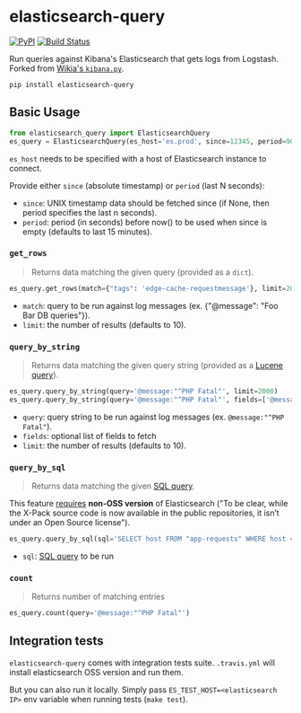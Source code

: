elasticsearch-query
===================

[![PyPI](https://img.shields.io/pypi/v/elasticsearch-query.svg)](https://pypi.python.org/pypi/elasticsearch-query)
[![Build Status](https://travis-ci.org/macbre/elasticsearch-query.svg?branch=master)](https://travis-ci.org/macbre/elasticsearch-query)

Run queries against Kibana's Elasticsearch that gets logs from Logstash. Forked from [Wikia's `kibana.py`](https://github.com/Wikia/python-commons/blob/master/wikia/common/kibana/kibana.py).

```
pip install elasticsearch-query
```

## Basic Usage

```python
from elasticsearch_query import ElasticsearchQuery
es_query = ElasticsearchQuery(es_host='es.prod', since=12345, period=900)
```

`es_host` needs to be specified with a host of Elasticsearch instance to connect.

Provide either `since` (absolute timestamp) or `period` (last N seconds):

* `since`: UNIX timestamp data should be fetched since (if None, then period specifies the last n seconds).
* `period`: period (in seconds) before now() to be used when since is empty (defaults to last 15 minutes).

### `get_rows`

> Returns data matching the given query (provided as a `dict`).

```python
es_query.get_rows(match={"tags": 'edge-cache-requestmessage'}, limit=2000)
```

* `match`: query to be run against log messages (ex. {"@message": "Foo Bar DB queries"}).
* `limit`: the number of results (defaults to 10).

### `query_by_string`

> Returns data matching the given query string (provided as a [Lucene query](https://lucene.apache.org/core/2_9_4/queryparsersyntax.html)).

```python
es_query.query_by_string(query='@message:"^PHP Fatal"', limit=2000)
es_query.query_by_string(query='@message:"^PHP Fatal"', fields=['@message', '@es_query_host'], limit=2000)
```

* `query`: query string to be run against log messages (ex. `@message:"^PHP Fatal"`).
* `fields`: optional list of fields to fetch
* `limit`: the number of results (defaults to 10).

### `query_by_sql`

> Returns data matching the given [SQL query](https://www.elastic.co/guide/en/elasticsearch/reference/current/sql-commands.html).

This feature [requires](https://www.elastic.co/blog/opening-x-pack-phase-1-complete) **non-OSS version** of Elasticsearch ("To be clear, while the X-Pack source code is now available in the public repositories, it isn’t under an Open Source license").

```python
es_query.query_by_sql(sql='SELECT host FROM "app-requests" WHERE host = \'app2.prod\'')
```

* `sql`: [SQL query](https://www.elastic.co/guide/en/elasticsearch/reference/current/sql-commands.html) to be run

### `count`

> Returns number of matching entries

```python
es_query.count(query='@message:"^PHP Fatal"')
```

## Integration tests

`elasticsearch-query` comes with integration tests suite. `.travis.yml` will install elasticsearch OSS version and run them.

But you can also run it locally. Simply pass `ES_TEST_HOST=<elasticsearch IP>` env variable when running tests (`make test`).
